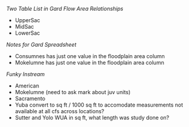 *Two Table List in Gard Flow Area Relationships* 
* UpperSac
* MidSac
* LowerSac


*Notes for Gard Spreadsheet* 
* Consumnes has just one value in the floodplain area column 
* Mokelumne has just one value in the floodplain area column

*Funky Instream*
* American
* Mokelumne (need to ask mark about juv units)
* Sacramento
* Yuba convert to sq ft / 1000 sq ft to accomodate measurements not available at all cfs across locations?
* Sutter and Yolo WUA in sq ft, what length was study done on?



